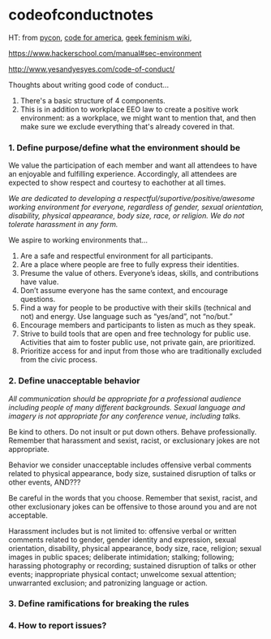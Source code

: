 codeofconductnotes
==================

HT: from [pycon](https://github.com/python/pycon-code-of-conduct/blob/master/code_of_conduct.md), [code for america](https://github.com/codeforamerica/codeofconduct/), [geek feminism wiki](http://geekfeminism.wikia.com/wiki/Conference_anti-harassment/Policy), 

https://www.hackerschool.com/manual#sec-environment

http://www.yesandyesyes.com/code-of-conduct/

Thoughts about writing good code of conduct...

1. There's a basic structure of 4 components.
2. This is in addition to workplace EEO law to create a positive work environment: as a workplace, we might want to mention that, and then make sure we exclude everything that's already covered in that.

### 1. Define purpose/define what the environment should be

We value the participation of each member and want all attendees to have an enjoyable and fulfilling experience. Accordingly, all attendees are expected to show respect and courtesy to eachother at all times.

_We are dedicated to developing a respectful/suportive/positive/awesome working environment for everyone, regardless of gender, sexual orientation, disability, physical appearance, body size, race, or religion. We do not tolerate harassment in any form._

We aspire to working environments that...

1. Are a safe and respectful environment for all participants.
2. Are a place where people are free to fully express their identities.
3. Presume the value of others. Everyone’s ideas, skills, and contributions have value.
4. Don’t assume everyone has the same context, and encourage questions.
5. Find a way for people to be productive with their skills (technical and not) and energy. Use language such as “yes/and”, not “no/but.”
6. Encourage members and participants to listen as much as they speak.
7. Strive to build tools that are open and free technology for public use. Activities that aim to foster public use, not private gain, are prioritized.
8. Prioritize access for and input from those who are traditionally excluded from the civic process.


### 2. Define unacceptable behavior

_All communication should be appropriate for a professional audience including people of many different backgrounds. Sexual language and imagery is not appropriate for any conference venue, including talks._

Be kind to others. Do not insult or put down others. Behave professionally. Remember that harassment and sexist, racist, or exclusionary jokes are not appropriate.

Behavior we consider unacceptable includes offensive verbal comments related to physical appearance, body size, sustained disruption of talks or other events, AND???

Be careful in the words that you choose. Remember that sexist, racist, and other exclusionary jokes can be offensive to those around you and are not acceptable.

Harassment includes but is not limited to: offensive verbal or written comments related to gender, gender identity and expression, sexual orientation, disability, physical appearance, body size, race, religion; sexual images in public spaces; deliberate intimidation; stalking; following; harassing photography or recording; sustained disruption of talks or other events; inappropriate physical contact; unwelcome sexual attention; unwarranted exclusion; and patronizing language or action.



### 3. Define ramifications for breaking the rules

### 4. How to report issues?

